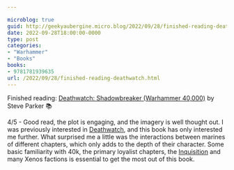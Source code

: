 ```yaml
---

microblog: true
guid: http://geekyaubergine.micro.blog/2022/09/28/finished-reading-deathwatch.html
date: 2022-09-28T18:00:00-0000
type: post
categories:
- "Warhammer"
- "Books"
books:
- 9781781939635
url: /2022/09/28/finished-reading-deathwatch.html
---
```

Finished reading: [Deathwatch: Shadowbreaker (Warhammer 40,000)](https://micro.blog/books/9781781939635) by Steve Parker 📚

4/5 - Good read, the plot is engaging, and the imagery is well thought out. I was previously interested in [Deathwatch](https://warhammer40k.fandom.com/wiki/Deathwatch), and this book has only interested me further. What surprised me a little was the interactions between marines of different chapters, which only adds to the depth of their character. Some basic familiarity with 40k, the primary loyalist chapters, the [Inquisition](https://warhammer40k.fandom.com/wiki/Inquisition) and many Xenos factions is essential to get the most out of this book.
